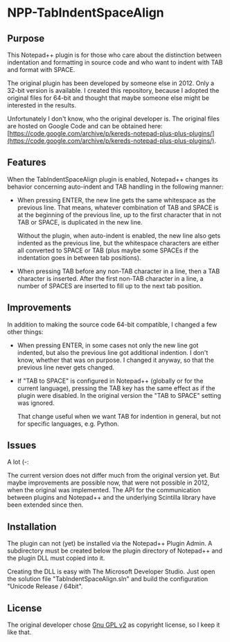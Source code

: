 NPP-TabIndentSpaceAlign
=======================

Purpose
-------

This Notepad++ plugin is for those who care about the distinction between indentation and formatting in source code and who want to indent with TAB and format with SPACE.

The original plugin has been developed by someone else in 2012. Only a 32-bit version is available. I created this repository, because I adopted the original files for 64-bit and thought that maybe someone else might be interested in the results.

Unfortunately I don't know, who the original developer is. The original files are hosted on Google Code and can be obtained here: [https://code.google.com/archive/p/kereds-notepad-plus-plus-plugins/](https://code.google.com/archive/p/kereds-notepad-plus-plus-plugins/).


Features
--------

When the TabIndentSpaceAlign plugin is enabled, Notepad++ changes its behavior concerning auto-indent and TAB handling in the following manner:

* When pressing ENTER, the new line gets the same whitespace as the previous line. That means, whatever combination of TAB and SPACE is at the beginning of the previous line, up to the first character that in not TAB or SPACE, is duplicated in the new line.

  Without the plugin, when auto-indent is enabled, the new line also gets indented as the previous line, but the whitespace characters are either all converted to SPACE or TAB (plus maybe some SPACEs if the indentation goes in between tab positions).

* When pressing TAB before any non-TAB character in a line, then a TAB character is inserted. After the first non-TAB character in a line, a number of SPACES are inserted to fill up to the next tab position.


Improvements
------------

In addition to making the source code 64-bit compatible, I changed a few other things:

* When pressing ENTER, in some cases not only the new line got indented, but also the previous line got additional indention. I don't know, whether that was on purpose. I changed it anyway, so that the previous line never gets changed.

* If "TAB to SPACE" is configured in Notepad++ (globally or for the current language), pressing the TAB key has the same effect as if the plugin were disabled. In the original version the "TAB to SPACE" setting was ignored.

  That change useful when we want TAB for indention in general, but not for specific languages, e.g. Python.


Issues
------

A lot (-:

The current version does not differ much from the original version yet. But maybe improvements are possible now, that were not possible in 2012, when the original was implemented. The API for the communication between plugins and Notepad++ and the underlying Scintilla library have been extended since then.


Installation
------------

The plugin can not (yet) be installed via the Notepad++ Plugin Admin. A subdirectory must be created below the plugin directory of Notepad++ and the plugin DLL must copied into it.

Creating the DLL is easy with The Microsoft Developer Studio. Just open the solution file "TabIndentSpaceAlign.sln" and build the configuration "Unicode Release / 64bit".


License
-------

The original developer chose [Gnu GPL v2](https://www.gnu.org/licenses/old-licenses/gpl-2.0.html) as copyright license, so I keep it like that.
